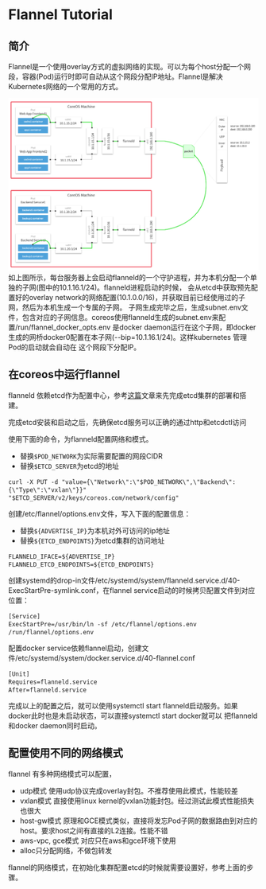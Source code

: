 # Flannel Tutorial

## 简介
Flannel是一个使用overlay方式的虚拟网络的实现。可以为每个host分配一个网段，容器(Pod)运行时即可自动从这个网段分配IP地址。Flannel是解决Kubernetes网络的一个常用的方式。

<img src="./flannel-arch.png" width=800 />
如上图所示，每台服务器上会启动flanneld的一个守护进程，并为本机分配一个单独的子网(图中的10.1.16.1/24)。flanneld进程启动的时候，
会从etcd中获取预先配置好的overlay network的网络配置(10.1.0.0/16)，并获取目前已经使用过的子网，然后为本机生成一个专属的子网。
子网生成完毕之后，生成subnet.env文件，包含对应的子网信息。coreos使用flanneld生成的subnet.env来配置/run/flannel_docker_opts.env
是docker daemon运行在这个子网，即docker生成的网桥docker0配置在本子网(--bip=10.1.16.1/24)。这样kubernetes 管理Pod的启动就会自动在
这个网段下分配IP。

## 在coreos中运行flannel

flanneld 依赖etcd作为配置中心，参考[这篇](https://coreos.com/etcd/docs/latest/clustering.html)文章来先完成etcd集群的部署和搭建。

完成etcd安装和启动之后，先确保etcd服务可以正确的通过http和etcdctl访问

使用下面的命令，为flanneld配置网络和模式。
* 替换```$POD_NETWORK```为实际需要配置的网段CIDR
* 替换```$ETCD_SERVER```为etcd的地址
```
curl -X PUT -d "value={\"Network\":\"$POD_NETWORK\",\"Backend\":{\"Type\":\"vxlan\"}}" "$ETCD_SERVER/v2/keys/coreos.com/network/config"
```
创建/etc/flannel/options.env文件，写入下面的配置信息：
* 替换```${ADVERTISE_IP}```为本机对外可访问的ip地址
* 替换```${ETCD_ENDPOINTS}```为etcd集群的访问地址
```
FLANNELD_IFACE=${ADVERTISE_IP}
FLANNELD_ETCD_ENDPOINTS=${ETCD_ENDPOINTS}
```
创建systemd的drop-in文件/etc/systemd/system/flanneld.service.d/40-ExecStartPre-symlink.conf，在flannel service启动的时候拷贝配置文件到对应位置：
```
[Service]
ExecStartPre=/usr/bin/ln -sf /etc/flannel/options.env /run/flannel/options.env
```
配置docker service依赖flannel启动，创建文件/etc/systemd/system/docker.service.d/40-flannel.conf
```
[Unit]
Requires=flanneld.service
After=flanneld.service
```
完成以上的配置之后，就可以使用systemctl start flanneld启动服务。如果docker此时也是未启动状态，可以直接systemctl start docker就可以
把flanneld和docker daemon同时启动。

## 配置使用不同的网络模式
flannel 有多种网络模式可以配置，
* udp模式
使用udp协议完成overlay封包。不推荐使用此模式，性能较差
* vxlan模式
直接使用linux kernel的vxlan功能封包。经过测试此模式性能损失也很大
* host-gw模式
原理和GCE模式类似，直接将发忘Pod子网的数据路由到对应的host。要求host之间有直接的L2连接。性能不错
* aws-vpc, gce模式
对应只在aws和gce环境下使用
* alloc只分配网络，不做包转发

flannel的网络模式，在初始化集群配置etcd的时候就需要设置好，参考上面的步骤。
